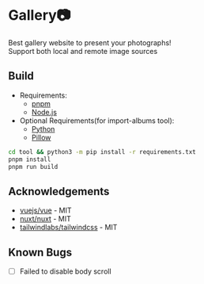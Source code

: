 # Gallery📷

Best gallery website to present your photographs!  
Support both local and remote image sources

## Build

- Requirements:
  - [pnpm](https://www.pnpm.io/)
  - [Node.js](https://nodejs.org/)
- Optional Requirements(for import-albums tool):
  - [Python](https://www.python.org/)
  - [Pillow](https://pillow.readthedocs.io/)

```bash
cd tool && python3 -m pip install -r requirements.txt
pnpm install
pnpm run build
```

## Acknowledgements

- [vuejs/vue](https://github.com/vuejs/vue) - MIT
- [nuxt/nuxt](https://github.com/nuxt/nuxt) - MIT
- [tailwindlabs/tailwindcss](https://github.com/tailwindlabs/tailwindcss) - MIT

## Known Bugs

- [ ] Failed to disable body scroll
